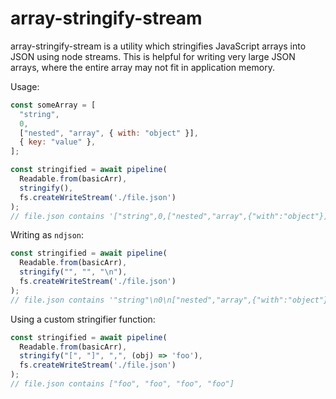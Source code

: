 # array-stringify-stream
array-stringify-stream is a utility which stringifies JavaScript arrays into JSON using node streams. This is helpful for writing very large JSON arrays, where the entire array may not fit in application memory.

Usage:
```javascript
const someArray = [
  "string",
  0,
  ["nested", "array", { with: "object" }],
  { key: "value" },
];

const stringified = await pipeline(
  Readable.from(basicArr),
  stringify(),
  fs.createWriteStream('./file.json')
);
// file.json contains '["string",0,["nested","array",{"with":"object"}],{"key":"value"}]'
```

Writing as `ndjson`:
```javascript
const stringified = await pipeline(
  Readable.from(basicArr),
  stringify("", "", "\n"),
  fs.createWriteStream('./file.json')
);
// file.json contains '"string"\n0\n["nested","array",{"with":"object"}]\n{"key":"value"}'
```

Using a custom stringifier function:
```javascript
const stringified = await pipeline(
  Readable.from(basicArr),
  stringify("[", "]", ",", (obj) => 'foo'),
  fs.createWriteStream('./file.json')
);
// file.json contains ["foo", "foo", "foo", "foo"]
```


 